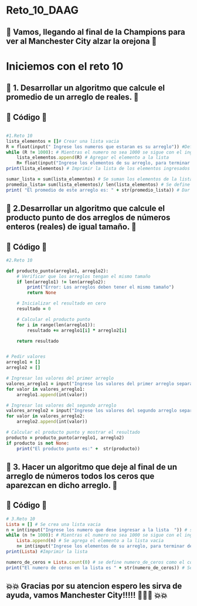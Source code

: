 # Reto_10_DAAG
## :blue_heart: Vamos, llegando al final de la Champions para ver al Manchester City  alzar la orejona :blue_heart:

# Iniciemos con el reto 10


## :seedling: 1. Desarrollar un algoritmo que calcule el promedio de un arreglo de reales.  :evergreen_tree:

## :anger: Código :anger:

```ruby 

#1.Reto 10 
lista_elementos = []# Crear una lista vacia 
R = float(input(" Ingrese los numeros que estaran es su arreglo")) #Definir la variabble R 
while (R != 1000): # Mientras el numero no sea 1000 se sigue con el ingreso de los elementos  
    lista_elementos.append(R) # Agregar el elemento a la lista
    R= float(input("Ingrese los elementos de su arreglo, para terminar de adicionar elememntos digite 1000")) #Ingresar los balores a lista pero que no sea 1000 porque se para el programa
print(lista_elementos) # Imprimir la lista de los elementos ingresados 

sumar_lista = sum(lista_elementos) # Se suman los elementos de la lista 
promedio_lista= sum(lista_elementos)/ len(lista_elementos) # Se define promedio como la divison de la suma de los elementos y el numero de elementos 
print( "El promedio de este arreglo es: " + str(promedio_lista)) # Dar el promedio de la lista 

```

## :seedling: 2.Desarrollar un algoritmo que calcule el producto punto de dos arreglos de números enteros (reales) de igual tamaño. :evergreen_tree:

## :anger: Código :anger:

```ruby 
#2.Reto 10

def producto_punto(arreglo1, arreglo2):
    # Verificar que los arreglos tengan el mismo tamaño
    if len(arreglo1) != len(arreglo2):
        print("Error: Los arreglos deben tener el mismo tamaño")
        return None

    # Inicializar el resultado en cero
    resultado = 0

    # Calcular el producto punto
    for i in range(len(arreglo1)):
        resultado += arreglo1[i] * arreglo2[i]

    return resultado


# Pedir valores
arreglo1 = []
arreglo2 = []

# Ingresar los valores del primer arreglo
valores_arreglo1 = input("Ingrese los valores del primer arreglo separados por espacios: ").split()
for valor in valores_arreglo1:
    arreglo1.append(int(valor))

# Ingresar los valores del segundo arreglo
valores_arreglo2 = input("Ingrese los valores del segundo arreglo separados por espacios: ").split()
for valor in valores_arreglo2:
    arreglo2.append(int(valor))

# Calcular el producto punto y mostrar el resultado
producto = producto_punto(arreglo1, arreglo2)
if producto is not None:
    print("El producto punto es:" +  str(producto))

```
## :seedling: 3. Hacer un algoritmo que deje al final de un arreglo de números todos los ceros que aparezcan en dicho arreglo. :evergreen_tree:

## :anger: Código :anger:

```ruby
# 3.Reto 10
Lista = [] # Se crea una lista vacia 
n = int(input("Ingrese los numero que dese ingresar a la lista  ")) # se define n como la variable entera 
while (n != 1000): # Mientras el numero no sea 1000 se sigue con el ingreso de los elementos 
    Lista.append(n) # Se agrega el elemento a la lista vacia 
    n= int(input("Ingrese los elementos de su arreglo, para terminar de adicionar elememntos digite 1000"))
print(Lista) #Imprimir la lista 

numero_de_ceros = Lista.count(0) # se define numero_de_ceros como el contador de ceros en la lista creada 
print("El numero de ceros en la lista es " + str(numero_de_ceros)) # Se imprime el numero de ceros en la lista 
```


##  :collision::collision: Gracias por su atencion espero les sirva de ayuda, vamos Manchester City!!!!! :blue_heart::blue_heart::blue_heart:  :collision::collision:
